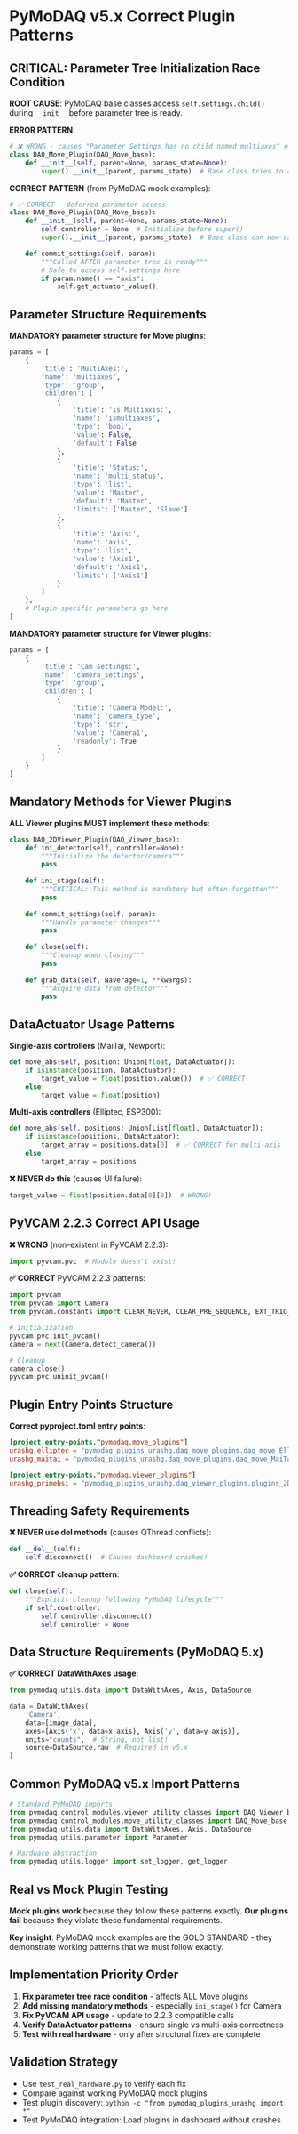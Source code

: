 # PyMoDAQ v5.x Correct Plugin Patterns

## CRITICAL: Parameter Tree Initialization Race Condition

**ROOT CAUSE**: PyMoDAQ base classes access `self.settings.child()` during `__init__` before parameter tree is ready.

**ERROR PATTERN**:
```python
# ❌ WRONG - causes "Parameter Settings has no child named multiaxes" error
class DAQ_Move_Plugin(DAQ_Move_base):
    def __init__(self, parent=None, params_state=None):
        super().__init__(parent, params_state)  # Base class tries to access self.settings immediately
```

**CORRECT PATTERN** (from PyMoDAQ mock examples):
```python
# ✅ CORRECT - deferred parameter access
class DAQ_Move_Plugin(DAQ_Move_base):
    def __init__(self, parent=None, params_state=None):
        self.controller = None  # Initialize before super()
        super().__init__(parent, params_state)  # Base class can now safely access parameters

    def commit_settings(self, param):
        """Called AFTER parameter tree is ready"""
        # Safe to access self.settings here
        if param.name() == "axis":
            self.get_actuator_value()
```

## Parameter Structure Requirements

**MANDATORY parameter structure for Move plugins**:
```python
params = [
    {
        'title': 'MultiAxes:',
        'name': 'multiaxes',
        'type': 'group',
        'children': [
            {
                'title': 'is Multiaxis:',
                'name': 'ismultiaxes',
                'type': 'bool',
                'value': False,
                'default': False
            },
            {
                'title': 'Status:',
                'name': 'multi_status',
                'type': 'list',
                'value': 'Master',
                'default': 'Master',
                'limits': ['Master', 'Slave']
            },
            {
                'title': 'Axis:',
                'name': 'axis',
                'type': 'list',
                'value': 'Axis1',
                'default': 'Axis1',
                'limits': ['Axis1']
            }
        ]
    },
    # Plugin-specific parameters go here
]
```

**MANDATORY parameter structure for Viewer plugins**:
```python
params = [
    {
        'title': 'Cam settings:',
        'name': 'camera_settings',
        'type': 'group',
        'children': [
            {
                'title': 'Camera Model:',
                'name': 'camera_type',
                'type': 'str',
                'value': 'Camera1',
                'readonly': True
            }
        ]
    }
]
```

## Mandatory Methods for Viewer Plugins

**ALL Viewer plugins MUST implement these methods**:
```python
class DAQ_2DViewer_Plugin(DAQ_Viewer_base):
    def ini_detector(self, controller=None):
        """Initialize the detector/camera"""
        pass
    
    def ini_stage(self):
        """CRITICAL: This method is mandatory but often forgotten"""
        pass
    
    def commit_settings(self, param):
        """Handle parameter changes"""
        pass
    
    def close(self):
        """Cleanup when closing"""
        pass
    
    def grab_data(self, Naverage=1, **kwargs):
        """Acquire data from detector"""
        pass
```

## DataActuator Usage Patterns

**Single-axis controllers** (MaiTai, Newport):
```python
def move_abs(self, position: Union[float, DataActuator]):
    if isinstance(position, DataActuator):
        target_value = float(position.value())  # ✅ CORRECT
    else:
        target_value = float(position)
```

**Multi-axis controllers** (Elliptec, ESP300):
```python
def move_abs(self, positions: Union[List[float], DataActuator]):
    if isinstance(positions, DataActuator):
        target_array = positions.data[0]  # ✅ CORRECT for multi-axis
    else:
        target_array = positions
```

**❌ NEVER do this** (causes UI failure):
```python
target_value = float(position.data[0][0])  # WRONG!
```

## PyVCAM 2.2.3 Correct API Usage

**❌ WRONG** (non-existent in PyVCAM 2.2.3):
```python
import pyvcam.pvc  # Module doesn't exist!
```

**✅ CORRECT** PyVCAM 2.2.3 patterns:
```python
import pyvcam
from pyvcam import Camera
from pyvcam.constants import CLEAR_NEVER, CLEAR_PRE_SEQUENCE, EXT_TRIG_INTERNAL

# Initialization
pyvcam.pvc.init_pvcam()
camera = next(Camera.detect_camera())

# Cleanup
camera.close()
pyvcam.pvc.uninit_pvcam()
```

## Plugin Entry Points Structure

**Correct pyproject.toml entry points**:
```toml
[project.entry-points."pymodaq.move_plugins"]
urashg_elliptec = "pymodaq_plugins_urashg.daq_move_plugins.daq_move_Elliptec"
urashg_maitai = "pymodaq_plugins_urashg.daq_move_plugins.daq_move_MaiTai"

[project.entry-points."pymodaq.viewer_plugins"] 
urashg_primebsi = "pymodaq_plugins_urashg.daq_viewer_plugins.plugins_2D.daq_2Dviewer_PrimeBSI"
```

## Threading Safety Requirements

**❌ NEVER use __del__ methods** (causes QThread conflicts):
```python
def __del__(self):
    self.disconnect()  # Causes dashboard crashes!
```

**✅ CORRECT cleanup pattern**:
```python
def close(self):
    """Explicit cleanup following PyMoDAQ lifecycle"""
    if self.controller:
        self.controller.disconnect()
        self.controller = None
```

## Data Structure Requirements (PyMoDAQ 5.x)

**✅ CORRECT DataWithAxes usage**:
```python
from pymodaq.utils.data import DataWithAxes, Axis, DataSource

data = DataWithAxes(
    'Camera',
    data=[image_data],
    axes=[Axis('x', data=x_axis), Axis('y', data=y_axis)],
    units="counts",  # String, not list!
    source=DataSource.raw  # Required in v5.x
)
```

## Common PyMoDAQ v5.x Import Patterns

```python
# Standard PyMoDAQ imports
from pymodaq.control_modules.viewer_utility_classes import DAQ_Viewer_base, comon_parameters_fun, main
from pymodaq.control_modules.move_utility_classes import DAQ_Move_base, comon_parameters_fun, main
from pymodaq.utils.data import DataWithAxes, Axis, DataSource
from pymodaq.utils.parameter import Parameter

# Hardware abstraction
from pymodaq.utils.logger import set_logger, get_logger
```

## Real vs Mock Plugin Testing

**Mock plugins work** because they follow these patterns exactly.
**Our plugins fail** because they violate these fundamental requirements.

**Key insight**: PyMoDAQ mock examples are the GOLD STANDARD - they demonstrate working patterns that we must follow exactly.

## Implementation Priority Order

1. **Fix parameter tree race condition** - affects ALL Move plugins
2. **Add missing mandatory methods** - especially `ini_stage()` for Camera
3. **Fix PyVCAM API usage** - update to 2.2.3 compatible calls  
4. **Verify DataActuator patterns** - ensure single vs multi-axis correctness
5. **Test with real hardware** - only after structural fixes are complete

## Validation Strategy

- Use `test_real_hardware.py` to verify each fix
- Compare against working PyMoDAQ mock plugins
- Test plugin discovery: `python -c "from pymodaq_plugins_urashg import *"`
- Test PyMoDAQ integration: Load plugins in dashboard without crashes